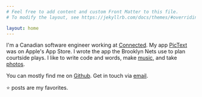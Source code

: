 ```yaml
---
# Feel free to add content and custom Front Matter to this file.
# To modify the layout, see https://jekyllrb.com/docs/themes/#overriding-theme-defaults

layout: home
---
```


I'm a Canadian software engineer working at [Connected](https://www.connected.io/). My app [PicText](https://github.com/bettinson/pic-text) was on Apple's App Store. I wrote the app the Brooklyn Nets use to plan courtside plays. I like to write code and words, make [music](https://aethrum.bandcamp.com/), and take [photos](https://www.instagram.com/bettinson/).

You can mostly find me on [Github](http://github.com/bettinson). Get in touch via [email](mailto:mattbettinson@gmail.com).

⭐️ posts are my favorites.
